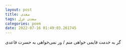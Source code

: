 ```yaml
---
layout: post
title: سعدی
tags: سعدی غزل
categories: poem
date: 2022-07-16 01:49:03.261745
---
```


گر به خدمت قایمی خواهی منم / ور نمی‌خواهی به حسرت قاعدی